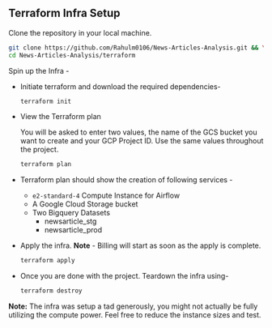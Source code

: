 ## Terraform Infra Setup

Clone the repository in your local machine.

```bash
git clone https://github.com/Rahulm0106/News-Articles-Analysis.git && \
cd News-Articles-Analysis/terraform
```

Spin up the Infra -

* Initiate terraform and download the required dependencies-

  ```bash
  terraform init
  ```

* View the Terraform plan

  You will be asked to enter two values, the name of the GCS bucket you want to create and your GCP Project ID. Use the same values throughout the project. 

  ```bash
  terraform plan
  ```

* Terraform plan should show the creation of following services -
  * `e2-standard-4` Compute Instance for Airflow
  * A Google Cloud Storage bucket
  * Two Bigquery Datasets
    * newsarticle_stg
    * newsarticle_prod

* Apply the infra. **Note** - Billing will start as soon as the apply is complete.

  ```bash
  terraform apply
  ```

* Once you are done with the project. Teardown the infra using-

  ```bash
  terraform destroy
  ```

**Note:** The infra was setup a tad generously, you might not actually be fully utilizing the compute power. Feel free to reduce the instance sizes and test.